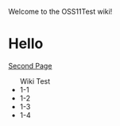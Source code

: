 Welcome to the OSS11Test wiki!
# Hello
<a href="https://github.com/gunooknam/OSS11Test/wiki/Second-Page"> Second Page </a>
<ul> Wiki Test
 <li> 1-1 </li>
<li> 1-2 </li>
<li> 1-3 </li>
<li> 1-4 </li>
</ul>